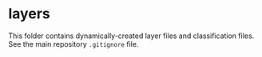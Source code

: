 # layers #

This folder contains dynamically-created layer files and classification files.
See the main repository `.gitignore` file.
